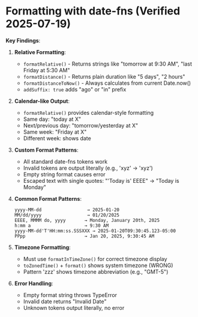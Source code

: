 # Formatting with date-fns (Verified 2025-07-19)

**Key Findings**:

1. **Relative Formatting**:
   - `formatRelative()` - Returns strings like "tomorrow at 9:30 AM", "last Friday at 5:30 AM"
   - `formatDistance()` - Returns plain duration like "5 days", "2 hours"
   - `formatDistanceToNow()` - Always calculates from current Date.now()
   - `addSuffix: true` adds "ago" or "in" prefix

2. **Calendar-like Output**:
   - `formatRelative()` provides calendar-style formatting
   - Same day: "today at X"
   - Next/previous day: "tomorrow/yesterday at X"
   - Same week: "Friday at X"
   - Different week: shows date

3. **Custom Format Patterns**:
   - All standard date-fns tokens work
   - Invalid tokens are output literally (e.g., 'xyz' → 'xyz')
   - Empty string format causes error
   - Escaped text with single quotes: "'Today is' EEEE" → "Today is Monday"

4. **Common Format Patterns**:
   ```
   yyyy-MM-dd                 → 2025-01-20
   MM/dd/yyyy                 → 01/20/2025
   EEEE, MMMM do, yyyy       → Monday, January 20th, 2025
   h:mm a                    → 9:30 AM
   yyyy-MM-dd'T'HH:mm:ss.SSSXXX → 2025-01-20T09:30:45.123-05:00
   PPpp                      → Jan 20, 2025, 9:30:45 AM
   ```

5. **Timezone Formatting**:
   - Must use `formatInTimeZone()` for correct timezone display
   - `toZonedTime()` + `format()` shows system timezone (WRONG)
   - Pattern 'zzz' shows timezone abbreviation (e.g., "GMT-5")

6. **Error Handling**:
   - Empty format string throws TypeError
   - Invalid date returns "Invalid Date"
   - Unknown tokens output literally, no error